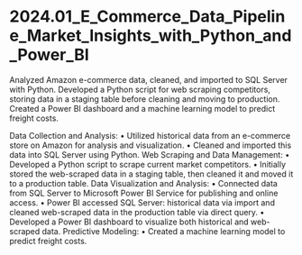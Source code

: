 # 2024.01_E_Commerce_Data_Pipeline_Market_Insights_with_Python_and_Power_BI
Analyzed Amazon e-commerce data, cleaned, and imported to SQL Server with Python. Developed a Python script for web scraping competitors, storing data in a staging table before cleaning and moving to production. Created a Power BI dashboard and a machine learning model to predict freight costs.

Data Collection and Analysis:
• Utilized historical data from an e-commerce store on Amazon for analysis and visualization.
• Cleaned and imported this data into SQL Server using Python.
Web Scraping and Data Management:
• Developed a Python script to scrape current market competitors.
• Initially stored the web-scraped data in a staging table, then cleaned it and moved it to a production table.
Data Visualization and Analysis:
• Connected data from SQL Server to Microsoft Power BI Service for publishing and online access.
• Power BI accessed SQL Server: historical data via import and cleaned web-scraped data in the production table via direct query.
• Developed a Power BI dashboard to visualize both historical and web-scraped data.
Predictive Modeling:
• Created a machine learning model to predict freight costs.
